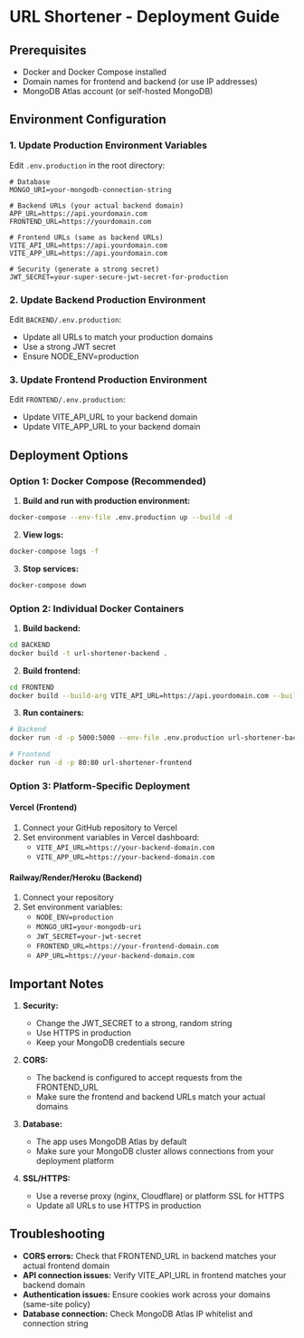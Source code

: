 # URL Shortener - Deployment Guide

## Prerequisites
- Docker and Docker Compose installed
- Domain names for frontend and backend (or use IP addresses)
- MongoDB Atlas account (or self-hosted MongoDB)

## Environment Configuration

### 1. Update Production Environment Variables

Edit `.env.production` in the root directory:

```env
# Database
MONGO_URI=your-mongodb-connection-string

# Backend URLs (your actual backend domain)
APP_URL=https://api.yourdomain.com
FRONTEND_URL=https://yourdomain.com

# Frontend URLs (same as backend URLs)
VITE_API_URL=https://api.yourdomain.com
VITE_APP_URL=https://api.yourdomain.com

# Security (generate a strong secret)
JWT_SECRET=your-super-secure-jwt-secret-for-production
```

### 2. Update Backend Production Environment

Edit `BACKEND/.env.production`:
- Update all URLs to match your production domains
- Use a strong JWT secret
- Ensure NODE_ENV=production

### 3. Update Frontend Production Environment

Edit `FRONTEND/.env.production`:
- Update VITE_API_URL to your backend domain
- Update VITE_APP_URL to your backend domain

## Deployment Options

### Option 1: Docker Compose (Recommended)

1. **Build and run with production environment:**
```bash
docker-compose --env-file .env.production up --build -d
```

2. **View logs:**
```bash
docker-compose logs -f
```

3. **Stop services:**
```bash
docker-compose down
```

### Option 2: Individual Docker Containers

1. **Build backend:**
```bash
cd BACKEND
docker build -t url-shortener-backend .
```

2. **Build frontend:**
```bash
cd FRONTEND
docker build --build-arg VITE_API_URL=https://api.yourdomain.com --build-arg VITE_APP_URL=https://api.yourdomain.com -t url-shortener-frontend .
```

3. **Run containers:**
```bash
# Backend
docker run -d -p 5000:5000 --env-file .env.production url-shortener-backend

# Frontend
docker run -d -p 80:80 url-shortener-frontend
```

### Option 3: Platform-Specific Deployment

#### Vercel (Frontend)
1. Connect your GitHub repository to Vercel
2. Set environment variables in Vercel dashboard:
   - `VITE_API_URL=https://your-backend-domain.com`
   - `VITE_APP_URL=https://your-backend-domain.com`

#### Railway/Render/Heroku (Backend)
1. Connect your repository
2. Set environment variables:
   - `NODE_ENV=production`
   - `MONGO_URI=your-mongodb-uri`
   - `JWT_SECRET=your-jwt-secret`
   - `FRONTEND_URL=https://your-frontend-domain.com`
   - `APP_URL=https://your-backend-domain.com`

## Important Notes

1. **Security:**
   - Change the JWT_SECRET to a strong, random string
   - Use HTTPS in production
   - Keep your MongoDB credentials secure

2. **CORS:**
   - The backend is configured to accept requests from the FRONTEND_URL
   - Make sure the frontend and backend URLs match your actual domains

3. **Database:**
   - The app uses MongoDB Atlas by default
   - Make sure your MongoDB cluster allows connections from your deployment platform

4. **SSL/HTTPS:**
   - Use a reverse proxy (nginx, Cloudflare) or platform SSL for HTTPS
   - Update all URLs to use HTTPS in production

## Troubleshooting

- **CORS errors:** Check that FRONTEND_URL in backend matches your actual frontend domain
- **API connection issues:** Verify VITE_API_URL in frontend matches your backend domain
- **Authentication issues:** Ensure cookies work across your domains (same-site policy)
- **Database connection:** Check MongoDB Atlas IP whitelist and connection string
